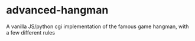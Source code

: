 # advanced-hangman
A vanilla JS/python cgi implementation of the famous game hangman, with a few different rules
